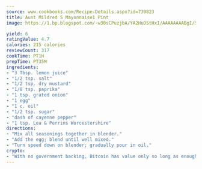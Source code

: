 ```yaml
---
source: www.cookbooks.com/Recipe-Details.aspx?id=739823
title: Aunt Mildred S Mayonnaise1 Pint  
image: https://1.bp.blogspot.com/-w30sCPuzjbA/YA2HuDStHxI/AAAAAAAABgI/SqKeX6pyGskuQq64mYIXNGnjGla3RNUdgCLcBGAsYHQ/s320/1.png

yield: 6
ratingValue: 4.7
calories: 215 calories
reviewCount: 317
cookTime: PT1H
prepTime: PT35M
ingredients:
- "3 Tbsp. lemon juice"
- "1/2 tsp. salt"
- "1/2 tsp. dry mustard"
- "1/8 tsp. paprika"
- "1 tsp. grated onion"
- "1 egg"
- "1 c. oil"
- "1/2 tsp. sugar"
- "dash of cayenne pepper"
- "1 tsp. Lea & Perrins Worcestershire"
directions:
- "Mix all seasonings together in blender."
- "Add the egg; blend until well mixed."
- "Turn speed down on blender; gradually pour in oil."
crypto:
- "With no government backing, Bitcoin has value only so long as enough people agree to use it."
---
```


